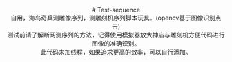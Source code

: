 <p align='center'>
# Test-sequence<br>
自用，海岛奇兵测雕像序列，测雕刻机序列脚本玩具。(opencv基于图像识别点击)<br>
测试前请了解断网测序列的方法，记得使用模拟器放大神庙与雕刻机方便代码进行图像的准确识别。<br>
此代码未加线程，如果追求更高的效率，可以自行添加。
</p>

